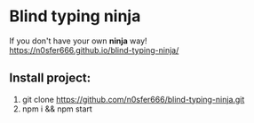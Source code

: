 # Blind typing ninja  
If you don't have your own **ninja** way!  
https://n0sfer666.github.io/blind-typing-ninja/

## Install project:
1) git clone https://github.com/n0sfer666/blind-typing-ninja.git  
2) npm i && npm start
